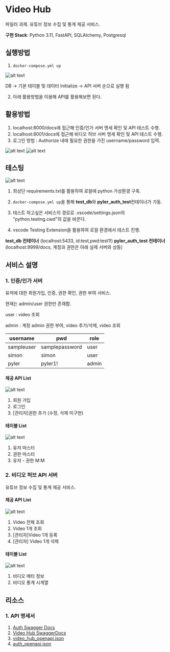 # Video Hub
파일러 과제. 유튜브 정보 수집 및 통계 제공 서비스. 

**구현 Stack**: Python 3.11, FastAPI, SQLAlchemy, Postgresql

## 실행방법
1. ``` docker-compose.yml up ```

![alt text](resources/docker-compose.png)

DB -> 기본 테이블 및 데이터 Initialize -> API 서버 순으로 실행 됨

2. 아래 활용방법을 이용해 API를 활용해보면 된다.

## 활용방법
1. localhost:8000/docs에 접근해 인증/인가 서버 명세 확인 및 API 테스트 수행.
2. localhost:8001/docs에 접근해 비디오 허브 서버 명세 확인 및 API 테스트 수행.
3. 로그인 방법 : Authorize 내에 필요한 권한을 가진 username/password 입력.

![alt text](resources/authorize.png) ![alt text](resources/authorize2.png)


## 테스팅
![alt text](resources/auth_server_test.png)

1. 최상단 requirements.txt를 활용하여 로컬에 python 가상환경 구축. 

2. ``` docker-compose.yml up ```을 통해 **test_db**와 **pyler_auth_test**컨테이너가 가동.

3. 테스트 하고싶은 서비스의 경로로 .vscode/settings.json의 "python.testing.cwd"의 값을 바꾼다.

4. vscode Testing Extension을 활용하여 로컬 환경에서 테스트 진행.

**test_db 컨테이너** (localhost:5433, id:test,pwd:test1!)
**pyler_auth_test 컨테이너** (localhost:9999/docs, 계정과 권한은 아래 실제 서버와 상동)


## 서비스 설명
### 1. 인증/인가 서버
유저에 대한 회원가입, 인증, 권한 확인, 권한 부여 서비스. 

현재는 admin/user 권한만 존재함.

user : video 조회

admin : 계정 admin 권한 부여, video 추가/삭제, video 조회

| username | pwd | role |
|--|--|--|
|sampleuser|samplepassword|user|
|simon|simon|user|
|pyler|pyler1!|admin|

#### 제공 API List
![alt text](resources/auth-docs.png)
1. 회원 가입
2. 로그인
3. \[관리자\]권한 추가 (수정, 삭제 미구현)

#### 테이블 List
![alt text](<resources/pyler - auth_erd.png>)
1. 유저 마스터
2. 권한 마스터
3. 유저 - 권한 M:M

### 2. 비디오 허브 API 서버
유튜브 정보 수집 및 통계 제공 서비스.
#### 제공 API List
![alt text](resources/video-hub-docs.png)
1. Video 전체 조회
2. Video 1개 조회
3. \[관리자\]Video 1개 등록
4. \[관리자\] Video 1개 삭제

#### 테이블 List
![alt text](<resources/pyler - video_erd.png>)
1. 비디오 메타 정보
2. 비디오 통계 시계열

## 리소스
### 1. API 명세서
1. [Auth Swagger Docs](http://localhost:8001/docs)
2. [Video Hub SwaggerDocs](http://localhost:8000/docs)
3. [video_hub_openapi.json](resources/video_hub_openapi.json)
4. [auth_openapi.json](resources/auth_openapi.json)
